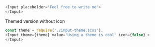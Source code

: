 
```js
<Input placeholder='Feel free to write me'>
</Input>
```

Themed version without icon
```js
const theme = require('./input-theme.scss');
<Input theme={theme} value='Using a theme is cool' icon={false} >
</Input>
```

